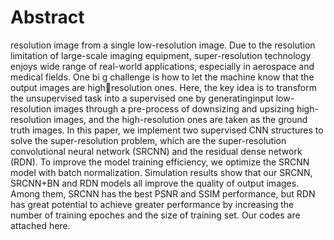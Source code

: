 # Abstract
resolution image from a single low-resolution image. Due to the resolution limitation of large-scale imaging equipment, super-resolution technology enjoys wide range of real-world applications, especially in aerospace and medical fields. One bi g challenge is how to let the machine know that the output images are highresolution ones. Here, the key idea is to transform the unsupervised task into a supervised one by generatinginput low-resolution images through a pre-process of downsizing and upsizing high-resolution images, and the high-resolution ones are taken as the ground truth images. In this paper, we implement two supervised CNN
structures to solve the super-resolution problem, which are the super-resolution convolutional neural network
(SRCNN) and the residual dense network (RDN). To improve the model training efficiency, we optimize the
SRCNN model with batch normalization. Simulation results show that our SRCNN, SRCNN+BN and RDN
models all improve the quality of output images. Among them, SRCNN has the best PSNR and SSIM
performance, but RDN has great potential to achieve greater performance by increasing the number of
training epoches and the size of training set. Our codes are attached here.
